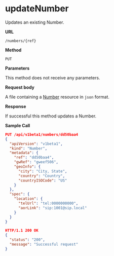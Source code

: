 # updateNumber

Updates an existing Number.

**URL**

`/numbers/{ref}`

**Method**

`PUT`

**Parameters**

This method does not receive any parameters.

**Request body**

A file containing a [Number](../../configuration/numbers.md) resource in `json` format.

**Response**

If successful this method updates a Number.

**Sample Call**

```json
PUT /api/v1beta1/numbers/dd50baa4
{
  "apiVersion": "v1beta1",
  "kind": "Number",
  "metadata": {
    "ref": "dd50baa4",
    "gwRef": "gweef506",
    "geoInfo": {
      "city": "City, State",
      "country": "Country",
      "countryISOCode": "US"
    }
  },
  "spec": {
    "location": {
      "telUrl": "tel:0000000000",
      "aorLink": "sip:1001@sip.local"
    }
  }
}

HTTP/1.1 200 OK
{
  "status": "200",
  "message": "Successful request"
}
```
